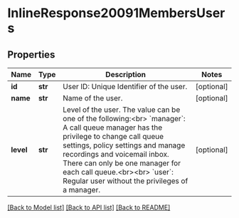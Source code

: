 # InlineResponse20091MembersUsers

## Properties
Name | Type | Description | Notes
------------ | ------------- | ------------- | -------------
**id** | **str** | User ID: Unique Identifier of the user. | [optional] 
**name** | **str** | Name of the user. | [optional] 
**level** | **str** | Level of the user. The value can be one of the following:&lt;br&gt; &#x60;manager&#x60;: A call queue manager has the privilege to change call queue settings, policy settings and manage recordings and voicemail inbox. There can only be one manager for each call queue.&lt;br&gt;&lt;br&gt; &#x60;user&#x60;: Regular user without the privileges of a manager. | [optional] 

[[Back to Model list]](../README.md#documentation-for-models) [[Back to API list]](../README.md#documentation-for-api-endpoints) [[Back to README]](../README.md)

